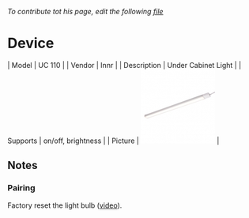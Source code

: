 
*To contribute tot his page, edit the following
[file](https://github.com/Koenkk/zigbee2mqtt.io/blob/master/docgen/device_page_notes.js)*

# Device

| Model | UC 110  |
| Vendor  | Innr  |
| Description | Under Cabinet Light |
| Supports | on/off, brightness |
| Picture | ![../images/devices/UC-110.jpg](../images/devices/UC-110.jpg) |

## Notes


### Pairing
Factory reset the light bulb ([video](https://www.youtube.com/watch?v=4zkpZSv84H4)).


